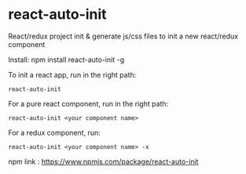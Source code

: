 # react-auto-init
React/redux project init &amp; generate js/css files to init a new react/redux component

Install: npm install react-auto-init -g

To init a react app, run in the right path: 

`react-auto-init`

For a pure react component, run in the right path: 

`react-auto-init <your component name>`

For a redux component, run: 

`react-auto-init <your component name> -x`

npm link : https://www.npmjs.com/package/react-auto-init
